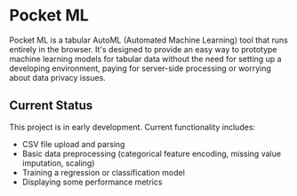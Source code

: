 # Pocket ML

Pocket ML is a tabular AutoML (Automated Machine Learning) tool that runs entirely in the browser. It's designed to provide an easy way to prototype machine learning models for tabular data without the need for setting up a developing environment, paying for server-side processing or worrying about data privacy issues.

## Current Status

This project is in early development. Current functionality includes:

- CSV file upload and parsing
- Basic data preprocessing (categorical feature encoding, missing value imputation, scaling)
- Training a regression or classification model
- Displaying some performance metrics
